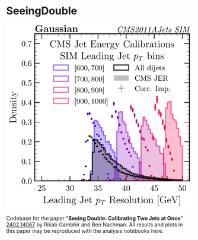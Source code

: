 # SeeingDouble

![Resolution Improvement](cover_image.png?raw=true)

Codebase for the paper "**Seeing Double: Calibrating Two Jets at Once**" [2402.14067](https://arxiv.org/abs/2402.14067) by Rikab Gambhir and Ben Nachman.
All results and plots in this paper may be reproduced with the analysis notebooks here.

